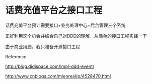 # 话费充值平台之接口工程

话费充值平台预计需要接口+业务处理中心+后台管理三个系统

正好利用这个机会并结合自己对DDD的理解，从简单的接口工程实践一下

由于商业用途，我只准备开源接口工程

Reference

http://blog.didispace.com/impl-ddd-event/

http://www.cnblogs.com/mienreal/p/4528470.html
